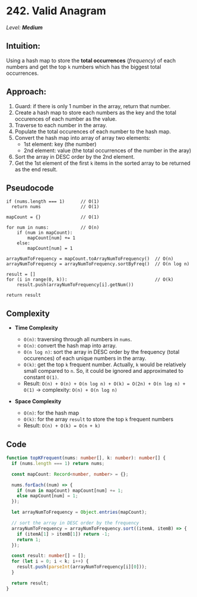 # 242. Valid Anagram

_Level: **Medium**_

## Intuition:

Using a hash map to store the **total occurrences** (_frequency_) of each numbers and get the top `k` numbers which has the biggest total occurrences.

## Approach:

1. Guard: if there is only 1 number in the array, return that number.
2. Create a hash map to store each numbers as the key and the total occurences of each number as the value.
3. Traverse to each number in the array.
4. Populate the total occurences of each number to the hash map.
5. Convert the hash map into array of array two elements:
   - 1st element: key (the number)
   - 2nd element: value (the total occurrences of the number in the aray)
6. Sort the array in DESC order by the 2nd element.
7. Get the 1st element of the first `k` items in the sorted array to be returned as the end result.

## Pseudocode

```
if (nums.length === 1)      // O(1)
  return nums               // O(1)

mapCount = {}               // O(1)

for num in nums:            // O(n)
    if (num in mapCount):
        mapCount[num] += 1
    else:
        mapCount[num] = 1

arrayNumToFrequency = mapCount.toArrayNumToFrequency()  // O(n)
arrayNumToFrequency = arrayNumToFrequency.sortByFreq()  // O(n log n)

result = []
for (i in range(0, k)):                                 // O(k)
    result.push(arrayNumToFrequency[i].getNum())

return result
```

## Complexity

- **Time Complexity**

  - `O(n)`: traversing through all numbers in `nums`.
  - `O(n)`: convert the hash map into array.
  - `O(n log n)`: sort the array in DESC order by the frequency (total occurences) of each unique numbers in the array.
  - `O(k)`: get the top `k` frequent number. Actually, `k` would be relatively small compared to `n`. So, it could be ignored and approximated to constant `O(1)`.
  - Result: `O(n) + O(n) + O(n log n) + O(k) = O(2n) + O(n log n) + O(1)` -> complexity: `O(n) + O(n log n)`

- **Space Complexity**
  - `O(n)`: for the hash map
  - `O(k)`: for the array `result` to store the top `k` frequent numbers
  - Result: `O(n) + O(k) = O(n + k)`

## Code

```typescript
function topKFrequent(nums: number[], k: number): number[] {
  if (nums.length === 1) return nums;

  const mapCount: Record<number, number> = {};

  nums.forEach((num) => {
    if (num in mapCount) mapCount[num] += 1;
    else mapCount[num] = 1;
  });

  let arrayNumToFrequency = Object.entries(mapCount);

  // sort the array in DESC order by the frequency
  arrayNumToFrequency = arrayNumToFrequency.sort((itemA, itemB) => {
    if (itemA[1] > itemB[1]) return -1;
    return 1;
  });

  const result: number[] = [];
  for (let i = 0; i < k; i++) {
    result.push(parseInt(arrayNumToFrequency[i][0]));
  }

  return result;
}
```

